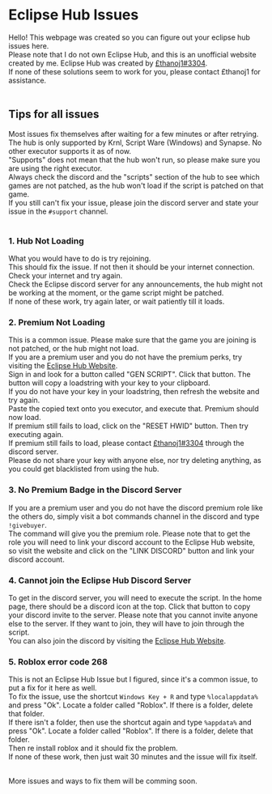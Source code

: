 # Eclipse Hub Issues
Hello! This webpage was created so you can figure out your eclipse hub issues here.<br>Please note that I do not own Eclipse Hub, and this is an unofficial website created by me. Eclipse Hub was created by [£thanoj1#3304](https://discord.com/users/534231910180716565).<br>
If none of these solutions seem to work for you, please contact £thanoj1 for assistance.<br><br>

## Tips for all issues
Most issues fix themselves after waiting for a few minutes or after retrying.<br>
The hub is only supported by Krnl, Script Ware (Windows) and Synapse. No other executor supports it as of now.<br>
"Supports" does not mean that the hub won't run, so please make sure you are using the right executor.<br>
Always check the discord and the "scripts" section of the hub to see which games are not patched, as the hub won't load if the script is patched on that game.<br>
If you still can't fix your issue, please join the discord server and state your issue in the `#support` channel.<br><br>

### 1. Hub Not Loading
What you would have to do is try rejoining.<br>
This should fix the issue. If not then it should be your internet connection. Check your internet and try again.<br>
Check the Eclipse discord server for any announcements, the hub might not be working at the moment, or the game script might be patched.<br>
If none of these work, try again later, or wait patiently till it loads.

### 2. Premium Not Loading
This is a common issue. Please make sure that the game you are joining is not patched, or the hub might not load.<br>
If you are a premium user and you do not have the premium perks, try visiting the [Eclipse Hub Website](https://eclipsehub.xyz).<br>
Sign in and look for a button called "GEN SCRIPT". Click that button. The button will copy a loadstring with your key to your clipboard.<br>
If you do not have your key in your loadstring, then refresh the website and try again.<br>
Paste the copied text onto you executor, and execute that. Premium should now load.<br>
If premium still fails to load, click on the "RESET HWID" button. Then try executing again.<br>
If premium still fails to load, please contact [£thanoj1#3304](https://discord.com/users/534231910180716565) through the discord server.<br>
Please do not share your key with anyone else, nor try deleting anything, as you could get blacklisted from using the hub.

### 3. No Premium Badge in the Discord Server
If you are a premium user and you do not have the discord premium role like the others do, simply visit a bot commands channel in the discord and type `!givebuyer`.<br>
The command will give you the premium role. Please note that to get the role you will need to link your discord account to the Eclipse Hub website, so visit the website and click on the "LINK DISCORD" button and link your discord account.

### 4. Cannot join the Eclipse Hub Discord Server
To get in the discord server, you will need to execute the script. In the home page, there should be a discord icon at the top. Click that button to copy your discord invite to the server. Please note that you cannot invite anyone else to the server. If they want to join, they will have to join through the script.<br>
You can also join the discord by visiting the [Eclipse Hub Website](https://eclipsehub.xyz).

### 5. Roblox error code 268
This is not an Eclipse Hub Issue but I figured, since it's a common issue, to put a fix for it here as well.<br>
To fix the issue, use the shortcut `Windows Key + R` and type `%localappdata%` and press "Ok". Locate a folder called "Roblox". If there is a folder, delete that folder.<br>
If there isn't a folder, then use the shortcut again and type `%appdata%` and press "Ok". Locate a folder called "Roblox". If there is a folder, delete that folder.<br>
Then re install roblox and it should fix the problem.<br>
If none of these work, then just wait 30 minutes and the issue will fix itself.<br><br>

More issues and ways to fix them will be comming soon.
